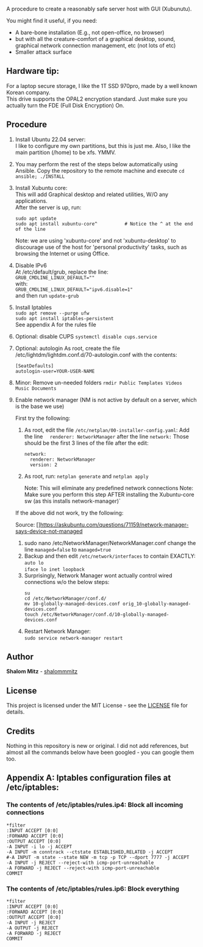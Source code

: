 A procedure to create a reasonably safe server host with GUI (Xubunutu).

You might find it useful, if you need:
  
   - A bare-bone installation (E.g., not open-office, no browser)
   - but with all the creature-comfort of a graphical desktop, sound, graphical network connection management, etc (not lots of etc)
   - Smaller attack surface

## Hardware tip:   
   For a laptop secure storage, I like the 1T SSD 970pro, made by a well known Korean company.  
   This drive supports the OPAL2 encryption standard. Just make sure you actually turn the FDE (Full Disk Encryption) On.

## Procedure


1. Install Ubuntu 22.04 server:  
   I like to configure my own partitions, but this is just me.
   Also, I like the main partition (/home) to be xfs. YMMV.
   
2. You may perform the rest of the steps below automatically using Ansible.
   Copy the repository to the remote machine and execute `cd ansible; ./INSTALL`

3. Install Xubuntu core:  
   This will add Graphical desktop and related utilities, W/O any applications.  
   After the server is up, run:
   ```
   sudo apt update
   sudo apt install xubuntu-core^          # Notice the ^ at the end of the line  
   ```
   Note: we are using 'xubuntu-core' and not 'xubuntu-desktop' to discourage use of the host for 'personal productivity' tasks, such as browsing the Internet or using Office.

4. Disable IPv6  
   At /etc/default/grub, replace the line:  
       `GRUB_CMDLINE_LINUX_DEFAULT=""`  
   with:  
       `GRUB_CMDLINE_LINUX_DEFAULT="ipv6.disable=1"`  
   and then run `update-grub`

5. Install Iptables  
   `sudo apt remove --purge ufw`  
   `sudo apt install iptables-persistent`  
   See appendix A for the rules file

6. Optional: disable CUPS 
   `systemctl disable cups.service`

7. Optional: autologin
   As root, create the file /etc/lightdm/lightdm.conf.d/70-autologin.conf
   with the contents:

   ```
   [SeatDefaults]
   autologin-user=YOUR-USER-NAME
   ```

8. Minor: Remove un-needed folders
   `rmdir Public Templates Videos Music Documents`
8. Enable network manager (NM is not active by default on a server, which is the base we use)  

   First try the following:
   
      1. As root, edit the file `/etc/netplan/00-installer-config.yaml`:
         Add the line  `  renderer: NetworkManager` after the line `network:`
         Those should be the first 3 lines of the file after the edit:
         ```
         network:
           renderer: NetworkManager
           version: 2
         ```
      2. As root, run: `netplan generate` and `netplan apply`
        
         Note: This will eliminate any predefined network connections
         Note: Make sure you perform this step AFTER installing the Xubuntu-core sw (as this installs network-manager)`
   
   If the above did not work, try the following:

   Source:
   []https://askubuntu.com/questions/71159/network-manager-says-device-not-managed

     1. sudo nano /etc/NetworkManager/NetworkManager.conf
        change the line `managed=false` to `managed=true`
     2. Backup and then edit `/etc/network/interfaces` to contain EXACTLY:  
       `auto lo`  
       `iface lo inet loopback`  
     3.  Surprisingly, Network Manager wont actually control wired connections w/o the below steps:  
         ```
         su
         cd /etc/NetworkManager/conf.d/
         mv 10-globally-managed-devices.conf orig_10-globally-managed-devices.conf
         touch /etc/NetworkManager/conf.d/10-globally-managed-devices.conf
         ```
     4. Restart Network Manager:   
        `sudo service network-manager restart`

## Author

**Shalom Mitz** - [shalommmitz](https://github.com/shalommmitz)

## License

This project is licensed under the MIT License - see the [LICENSE](LICENSE ) file for details.

## Credits
Nothing in this repository is new or original.
I did not add references, but almost all the commands below have been googled - you can google them too.


## Appendix A: Iptables configuration files at /etc/iptables:

### The contents of /etc/iptables/rules.ip4: Block all incoming connections

```
*filter
:INPUT ACCEPT [0:0]
:FORWARD ACCEPT [0:0]
:OUTPUT ACCEPT [0:0]
-A INPUT -i lo -j ACCEPT
-A INPUT -m conntrack --ctstate ESTABLISHED,RELATED -j ACCEPT
#-A INPUT -m state --state NEW -m tcp -p TCP --dport 7777 -j ACCEPT
-A INPUT -j REJECT --reject-with icmp-port-unreachable
-A FORWARD -j REJECT --reject-with icmp-port-unreachable
COMMIT
```

### The contents of /etc/iptables/rules.ip6: Block everything
```
*filter
:INPUT ACCEPT [0:0]
:FORWARD ACCEPT [0:0]
:OUTPUT ACCEPT [0:0]
-A INPUT -j REJECT
-A OUTPUT -j REJECT
-A FORWARD -j REJECT
COMMIT
```
